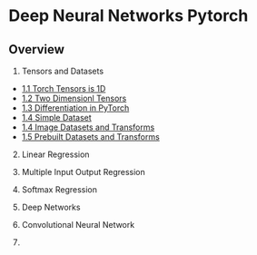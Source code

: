 # Deep Neural Networks Pytorch

## Overview

1. Tensors and Datasets
- [1.1 Torch Tensors is 1D](TensorsAndDatasets/1.1.TorchTensors1D.ipynb)
- [1.2 Two Dimensionl Tensors](TensorsAndDatasets/1.2.TwoDimensionalTensors.ipynb)
- [1.3 Differentiation in PyTorch](TensorsAndDatasets/1.3.DerivativesAndGraph.ipynb)
- [1.4 Simple Dataset](TensorsAndDatasets/1.4.SimpleDataset.ipynb)
- [1.4 Image Datasets and Transforms]()
- [1.5 Prebuilt Datasets and Transforms]()

2. Linear Regression

3. Multiple Input Output Regression

4. Softmax Regression

5. Deep Networks

6. Convolutional Neural Network

7. 





